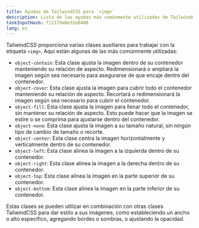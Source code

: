 ```yaml
---
title: Ayudas de TailwindCSS para `<img>`
description: Lista de las ayudas más comúnmente utilizadas de TailwindCSS para `<img>`
taskInputHash: f12179a0e32e0400
lang: es
---
```

TailwindCSS proporciona varias clases auxiliares para trabajar con la etiqueta `<img>`. Aquí están algunas de las más comúnmente utilizadas:
- `object-contain`: Esta clase ajusta la imagen dentro de su contenedor manteniendo su relación de aspecto. Redimensionará o ampliará la imagen según sea necesario para asegurarse de que encaje dentro del contenedor.
- `object-cover`: Esta clase ajusta la imagen para cubrir todo el contenedor manteniendo su relación de aspecto. Recortará o redimensionará la imagen según sea necesario para cubrir el contenedor.
- `object-fill`: Esta clase ajusta la imagen para llenar todo el contenedor, sin mantener su relación de aspecto. Esto puede hacer que la imagen se estire o se comprima para ajustarse dentro del contenedor.
- `object-none`: Esta clase ajusta la imagen a su tamaño natural, sin ningún tipo de cambio de tamaño o recorte.
- `object-center`: Esta clase centra la imagen horizontalmente y verticalmente dentro de su contenedor.
- `object-left`: Esta clase alinea la imagen a la izquierda dentro de su contenedor.
- `object-right`: Esta clase alinea la imagen a la derecha dentro de su contenedor.
- `object-top`: Esta clase alinea la imagen en la parte superior de su contenedor.
- `object-bottom`: Esta clase alinea la imagen en la parte inferior de su contenedor.

Estas clases se pueden utilizar en combinación con otras clases TailwindCSS para dar estilo a sus imágenes, como estableciendo un ancho o alto específico, agregando bordes o sombras, o ajustando la opacidad.
